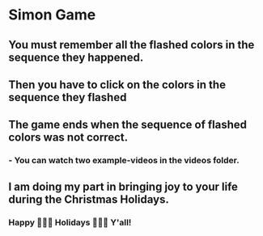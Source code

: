 # Simon Game
## You must remember all the flashed colors in the sequence they happened.
## Then you have to click on the colors in the sequence they flashed
## The game ends when the sequence of flashed colors was not correct.
### - You can watch two example-videos in the videos folder.

## I am doing my part in bringing joy to your life during the Christmas Holidays.
### Happy 🌟🍾🌲 Holidays 🌲🍾🌟 Y'all!
# 